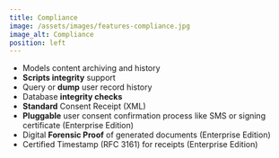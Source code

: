 ```yaml
---
title: Compliance
image: /assets/images/features-compliance.jpg
image_alt: Compliance
position: left
---
```


  - Models content archiving and history
  - **Scripts integrity** support
  - Query or **dump** user record history
  - Database **integrity checks**
  - **Standard** Consent Receipt (XML)
  - **Pluggable** user consent confirmation process like SMS or signing certificate (Enterprise Edition)
  - Digital **Forensic Proof** of generated documents (Enterprise Edition)
  - Certified Timestamp (RFC 3161) for receipts (Enterprise Edition)
